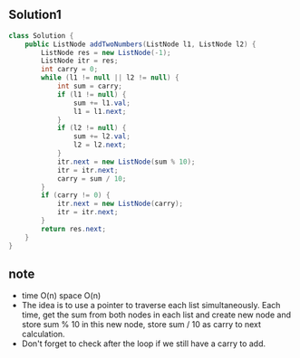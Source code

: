## Solution1
``` java
class Solution {
    public ListNode addTwoNumbers(ListNode l1, ListNode l2) {
        ListNode res = new ListNode(-1);
        ListNode itr = res;
        int carry = 0;
        while (l1 != null || l2 != null) {
            int sum = carry;
            if (l1 != null) {
                sum += l1.val;
                l1 = l1.next;
            }
            if (l2 != null) {
                sum += l2.val;
                l2 = l2.next;
            }
            itr.next = new ListNode(sum % 10);
            itr = itr.next;
            carry = sum / 10;
        }
        if (carry != 0) {
            itr.next = new ListNode(carry);
            itr = itr.next;
        }
        return res.next;
    }
}
```

## note
* time O(n) space O(n)
* The idea is to use a pointer to traverse each list simultaneously. Each time, get the sum from both nodes in each list and 
create new node and store sum % 10 in this new node, store sum / 10 as carry to next calculation.
* Don't forget to check after the loop if we still have a carry to add.
